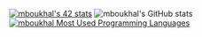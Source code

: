 [![mboukhal's 42 stats](https://badge.mediaplus.ma/greenbinary/mboukhal)](https://github.com/oakoudad/badge42)
![mboukhal's GitHub stats](https://github-readme-stats.vercel.app/api?username=mboukhal&show_icons=true&theme=synthwave)
[![mboukhal Most Used Programming Languages](https://github-readme-stats.vercel.app/api/top-langs/?username=mboukhal&layout=compact&hide_border=true&theme=darcula&bg_color=00000000&langs_count=6)](https://github.com/mboukhal)